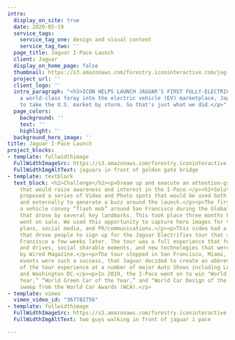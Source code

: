 ```yaml
---
intro:
  display_on_site: true
  date: 2020-05-19
  service_tags:
    service_tag_one: design and visual content
    service_tag_two: ''
  page_title: Jaguar I-Pace Launch
  client: Jaguar
  display_on_home_page: false
  thumbnail: https://s3.amazonaws.com/forestry.iconinteractive.com/jag-thumb.jpg
  project_url: ''
  client_logo: ''
  intro_paragraph: "<h3>ICON HELPS LAUNCH JAGUAR'S FIRST FULLY-ELECTRIC VEHICLE</h3><p>With
    a world-class foray into the electric vehicle (EV) marketplace, Jaguar wanted
    to take the U.S. market by storm. So that's just what we did.</p>"
  page_colors:
    background: ''
    text: ''
    highlight: ''
  background_hero_image: ''
title: Jaguar I-Pace Launch
project_blocks:
- template: fullwidthimage
  FullWidthImageSrc: https://s3.amazonaws.com/forestry.iconinteractive.com/jaguar1.jpg
  FullWidthImgAltText: jaguars in front of golden gate bridge
- template: textblock
  text_block: <h2>Challenge</h2><p>Dream up and execute an attention-grabbing tour
    that would raise awareness and interest in the I-Pace.</p><h2>Solution</h2><p>ICON
    proposed a series of Video and Photo spots that would be used both internally
    and externally to generate a buzz around the launch.</p><p>The first shoot was
    a vehicle convoy “flash mob” around San Francisco during the Global Climate Summit
    that drove by several key landmarks. This took place three months before the vehicle
    went on sale. We used this opportunity to capture hero images for their marketing
    plans, social media, and PR/communications.</p><p>This video had a call to action
    that drove people to sign up for the Jaguar Electrifies tour that started in San
    Francisco a few weeks later. The tour was a full experience that featured ride
    and drives, social sharable moments, and new technologies that were showcased
    by Wired Magazine.</p><p>The tour stopped in San Francisco, Miami, and Los Angeles.</p><p>The
    events were such a success, that Jaguar decided to create an abbreviated version
    of the tour experience at a number of major Auto Shows including LA, Chicago,
    and Washington DC.</p><p>In 2019, the I-Pace went on to win "World Car of the
    Year,” “World Green Car of the Year,” and "World Car Design of the Year”—a clean
    sweep from the World Car Awards (WCA).</p>
- template: vimeo
  vimeo_video_id: "367782756"
- template: fullwidthimage
  FullWidthImageSrc: https://s3.amazonaws.com/forestry.iconinteractive.com/jaguar4.jpg
  FullWidthImgAltText: two guys walking in front of jaguar i pace

---
```

